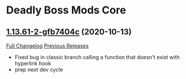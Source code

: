 # Deadly Boss Mods Core

## [1.13.61-2-gfb7404c](https://github.com/DeadlyBossMods/DBM-Classic/tree/fb7404cd776712f5a86bd6456fbdf76c4cee8585) (2020-10-13)
[Full Changelog](https://github.com/DeadlyBossMods/DBM-Classic/compare/1.13.61...fb7404cd776712f5a86bd6456fbdf76c4cee8585) [Previous Releases](https://github.com/DeadlyBossMods/DBM-Classic/releases)

- Fixed bug in classic branch calling a function that doesn't exist with hyperlink hook  
- prep next dev cycle  
